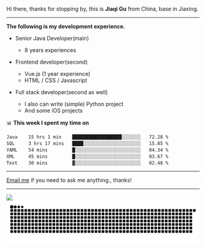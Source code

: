 Hi there, thanks for stopping by, this is **Jiaqi Gu** from China, base in Jiaxing.

---

**The following is my development experience.**

- Senior Java Developer(main)
  - 8 years experiences

- Frontend developer(second)
  - Vue.js (1 year experience)
  - HTML / CSS / Javascript
  
- Full stack developer(second as well)
  - I also can write (simple) Python project
  - And some iOS projects

📊 **This week I spent my time on**
<!--START_SECTION:waka-->

```txt
Java    15 hrs 1 min    ██████████████████░░░░░░░   72.28 %
SQL     3 hrs 17 mins   ████░░░░░░░░░░░░░░░░░░░░░   15.85 %
YAML    54 mins         █░░░░░░░░░░░░░░░░░░░░░░░░   04.34 %
XML     45 mins         █░░░░░░░░░░░░░░░░░░░░░░░░   03.67 %
Text    30 mins         ▓░░░░░░░░░░░░░░░░░░░░░░░░   02.48 %
```

<!--END_SECTION:waka-->

---

[Email me](mailto:htk2klwgr@mozmail.com?subject=Hiring_from_GitHub) if you need to ask me anything., thanks!

---

![]( https://visitor-badge.glitch.me/badge?page_id=githubgujiaqi)
![]( https://github.com/droid-Q/droid-Q/raw/output/github-contribution-grid-snake.svg#gh-dark-mode-only)
